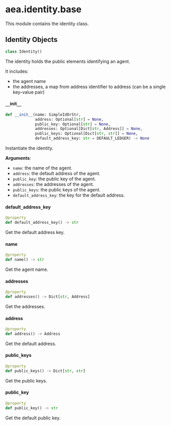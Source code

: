 <a id="aea.identity.base"></a>

# aea.identity.base

This module contains the identity class.

<a id="aea.identity.base.Identity"></a>

## Identity Objects

```python
class Identity()
```

The identity holds the public elements identifying an agent.

It includes:

- the agent name
- the addresses, a map from address identifier to address (can be a single key-value pair)

<a id="aea.identity.base.Identity.__init__"></a>

#### `__`init`__`

```python
def __init__(name: SimpleIdOrStr,
             address: Optional[str] = None,
             public_key: Optional[str] = None,
             addresses: Optional[Dict[str, Address]] = None,
             public_keys: Optional[Dict[str, str]] = None,
             default_address_key: str = DEFAULT_LEDGER) -> None
```

Instantiate the identity.

**Arguments**:

- `name`: the name of the agent.
- `address`: the default address of the agent.
- `public_key`: the public key of the agent.
- `addresses`: the addresses of the agent.
- `public_keys`: the public keys of the agent.
- `default_address_key`: the key for the default address.

<a id="aea.identity.base.Identity.default_address_key"></a>

#### default`_`address`_`key

```python
@property
def default_address_key() -> str
```

Get the default address key.

<a id="aea.identity.base.Identity.name"></a>

#### name

```python
@property
def name() -> str
```

Get the agent name.

<a id="aea.identity.base.Identity.addresses"></a>

#### addresses

```python
@property
def addresses() -> Dict[str, Address]
```

Get the addresses.

<a id="aea.identity.base.Identity.address"></a>

#### address

```python
@property
def address() -> Address
```

Get the default address.

<a id="aea.identity.base.Identity.public_keys"></a>

#### public`_`keys

```python
@property
def public_keys() -> Dict[str, str]
```

Get the public keys.

<a id="aea.identity.base.Identity.public_key"></a>

#### public`_`key

```python
@property
def public_key() -> str
```

Get the default public key.


